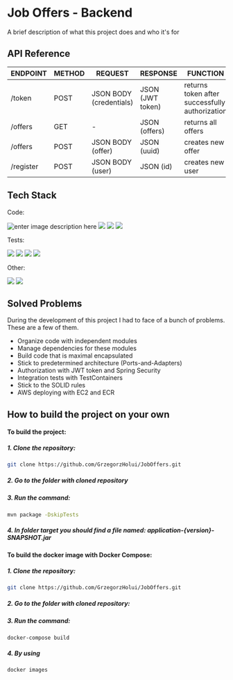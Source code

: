 
# Job Offers - Backend

A brief description of what this project does and who it's for


## API Reference


| ENDPOINT       | METHOD | REQUEST                 | RESPONSE         | FUNCTION                                       |
|----------------|--------|-------------------------|------------------|------------------------------------------------|
| /token         | POST   | JSON BODY (credentials) | JSON (JWT token) | returns token after successfully authorization |
| /offers        | GET    | -                       | JSON (offers)    | returns all offers
| /offers        | POST   | JSON BODY (offer)       | JSON (uuid)      | creates new offer                              |                 
| /register      | POST   | JSON BODY (user)        | JSON (id)        | creates new user                               |

## Tech Stack

Code:

![enter image description here](https://camo.githubusercontent.com/142c1ca57c4a85ddae844e196b62ffd9095552d94e559f68907d2f6031ece170/68747470733a2f2f696d672e736869656c64732e696f2f62616467652f6a6176615f31372d6f72616e67653f7374796c653d666f722d7468652d6261646765266c6f676f3d6f70656e6a646b266c6f676f436f6c6f723d7768697465)
![](https://camo.githubusercontent.com/cec4f3deeda1cde8d7e0729e689a9946a7286fc2a79be3e8b32fafa4b9f0396a/68747470733a2f2f696d672e736869656c64732e696f2f62616467652f537072696e675f426f6f745f332d3644423333463f7374796c653d666f722d7468652d6261646765266c6f676f3d737072696e67266c6f676f436f6c6f723d7768697465)
![](https://camo.githubusercontent.com/a963b142be25ca1e2df9adddf3ebe21a5accb30a6d67763f94bd591eeaeeb387/68747470733a2f2f696d672e736869656c64732e696f2f62616467652f72656469732d2532334444303033312e7376673f7374796c653d666f722d7468652d6261646765266c6f676f3d7265646973266c6f676f436f6c6f723d7768697465)
![](https://camo.githubusercontent.com/7e95531437f8c91626ae46cb69240160dfde5c39c1119c550cd174ba8a19e712/68747470733a2f2f696d672e736869656c64732e696f2f62616467652f4d6f6e676f44422d2532333465613934622e7376673f7374796c653d666f722d7468652d6261646765266c6f676f3d6d6f6e676f6462266c6f676f436f6c6f723d7768697465)


Tests:

![](https://camo.githubusercontent.com/6cf47d9ca3b8d62efb942ad8e9c9335f5bd5196ec76150d42fcc1a65f8486ddf/68747470733a2f2f696d672e736869656c64732e696f2f62616467652f4a756e6974352d3235413136323f7374796c653d666f722d7468652d6261646765266c6f676f3d6a756e697435266c6f676f436f6c6f723d7768697465)
![](https://camo.githubusercontent.com/d38819e2d4efdc0a84acb94de6e2c94a02997234c5a72e72b1c250bb5a980e6f/68747470733a2f2f696d672e736869656c64732e696f2f62616467652f4d6f636b69746f2d3738413634313f7374796c653d666f722d7468652d6261646765)
![](https://camo.githubusercontent.com/64222af02483697dcb725214353024d87b41710a78ce20af9c9e78b747355169/68747470733a2f2f696d672e736869656c64732e696f2f62616467652f54657374636f6e7461696e6572732d3942343839413f7374796c653d666f722d7468652d6261646765)
![](https://camo.githubusercontent.com/66e60c319a5b4770d0f1dcff76529064813cfa8082c2a59b4fa381cd417af2a5/68747470733a2f2f696d672e736869656c64732e696f2f62616467652f576972654d6f636b2d6163343634323f7374796c653d666f722d7468652d6261646765)

Other:

![](https://camo.githubusercontent.com/8396abd667a0eca7d28cdb29ec63b6bf29a7854c7c3d467e6ece648c7e9b81e1/68747470733a2f2f696d672e736869656c64732e696f2f62616467652f646f636b65722d2532333064623765642e7376673f7374796c653d666f722d7468652d6261646765266c6f676f3d646f636b6572266c6f676f436f6c6f723d7768697465)
![](https://camo.githubusercontent.com/c3b871d02afde0384d676dfb0872461bca6d18199375067e04e0d67ff0f9bfae/68747470733a2f2f696d672e736869656c64732e696f2f62616467652f6d6176656e2d4337314133363f7374796c653d666f722d7468652d6261646765266c6f676f3d6170616368656d6176656e266c6f676f436f6c6f723d7768697465)


## Solved Problems
During the development of this project I had to face of a bunch of problems. These are a few of them.

 -  Organize code with independent modules
 -  Manage dependencies for these modules
 -  Build code that is maximal encapsulated
 -  Stick to predetermined architecture (Ports-and-Adapters)
 -  Authorization with JWT token and Spring Security
 -  Integration tests with TestContainers
 -  Stick to the SOLID rules
 -  AWS deploying with EC2 and ECR



## How to build the project on your own
#### To build the project:

##### 1. Clone the repository: #####

```bash
git clone https://github.com/GrzegorzHolui/JobOffers.git
```
##### 2. Go to the folder with cloned repository #####

##### 3. Run the command: #####

```bash
mvn package -DskipTests
```

##### 4. In folder target you should find a file named: application-{version}-SNAPSHOT.jar #####


#### To build the docker image with Docker Compose: ####

##### 1. Clone the repository: #####
```bash
git clone https://github.com/GrzegorzHolui/JobOffers.git
```

##### 2. Go to the folder with cloned repository: #####


##### 3. Run the command: #####
```bash
docker-compose build
```

##### 4. By using #####
```bash
docker images
```




